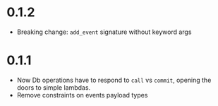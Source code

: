 # 0.1.2
- Breaking change: `add_event` signature without keyword args

# 0.1.1
- Now Db operations have to respond to `call` vs `commit`, opening the doors to simple lambdas.
- Remove constraints on events payload types
